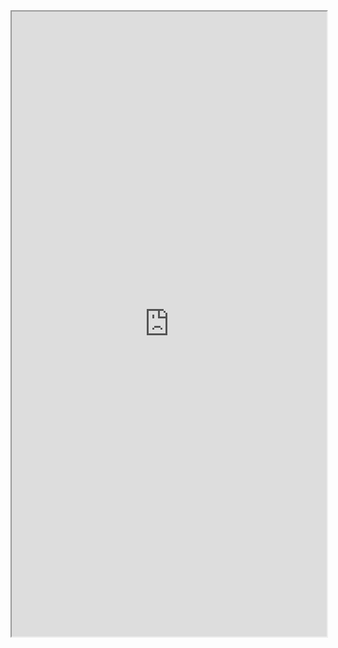 <div>
<iframe src="https://mozilla.github.io/pdf.js/web/viewer.html?file=https://xiaochao.kutina.cn/法律法规/中华人民共和国个人信息保护法.pdf" width="100%" height=1000px></iframe>
</div>
